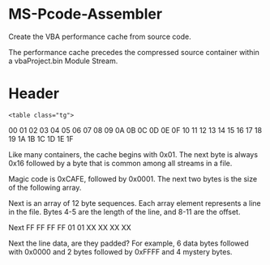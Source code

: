 # MS-Pcode-Assembler
Create the VBA performance cache from source code.

The performance cache precedes the compressed source container within a vbaProject.bin Module Stream.

# Header

    <table class="tg">
<thead>
  <tr>
    <th class="tg-0pky"></th>
    <th class="tg-0pky"></th>
    <th class="tg-0pky"></th>
    <th class="tg-0pky"></th>
    <th class="tg-0pky"></th>
  </tr>
</thead>
<tbody>
  <tr>
    <td class="tg-0pky">00</td>
    <td class="tg-0pky">01</td>
    <td class="tg-0pky">02</td>
    <td class="tg-0pky">03</td>
    <td class="tg-0pky">04</td>
    <td class="tg-0pky">05</td>
    <td class="tg-0pky">06</td>
    <td class="tg-0pky">07</td>
    <td class="tg-0pky">08</td>
    <td class="tg-0pky">09</td>
    <td class="tg-0pky">0A</td>
    <td class="tg-0pky">0B</td>
    <td class="tg-0pky">0C</td>
    <td class="tg-0pky">0D</td>
    <td class="tg-0pky">0E</td>
    <td class="tg-0pky">0F</td>
    <td class="tg-0pky">10</td>
    <td class="tg-0pky">11</td>
    <td class="tg-0pky">12</td>
    <td class="tg-0pky">13</td>
    <td class="tg-0pky">14</td>
    <td class="tg-0pky">15</td>
    <td class="tg-0pky">16</td>
    <td class="tg-0pky">17</td>
    <td class="tg-0pky">18</td>
    <td class="tg-0pky">19</td>
    <td class="tg-0pky">1A</td>
    <td class="tg-0pky">1B</td>
    <td class="tg-0pky">1C</td>
    <td class="tg-0pky">1D</td>
    <td class="tg-0pky">1E</td>
    <td class="tg-0pky">1F</td>
  </tr>
  <tr>
    <td class="tg-0pky"></td>
    <td class="tg-0pky"></td>
    <td class="tg-0pky"></td>
    <td class="tg-0pky"></td>
    <td class="tg-0pky"></td>
  </tr>
  <tr>
    <td class="tg-0pky"></td>
    <td class="tg-0pky"></td>
    <td class="tg-0pky"></td>
    <td class="tg-0pky"></td>
    <td class="tg-0pky"></td>
  </tr>
</tbody>
</table>

Like many containers, the cache begins with 0x01. The next byte is always 0x16 followed by a byte that is common among all streams in a file.

Magic code is 0xCAFE, followed by 0x0001. The next two bytes is the size of the following array.

Next is an array of 12 byte sequences. Each array element represents a line in the file. Bytes 4-5 are the length of the line, and 8-11 are the offset.

Next FF FF FF FF 01 01 XX XX XX XX

Next the line data, are they padded? For example, 6 data bytes followed with 0x0000 and 2 bytes followed by 0xFFFF and 4 mystery bytes.

